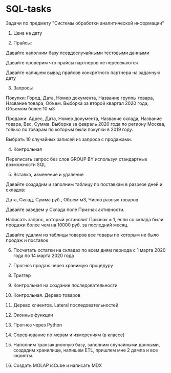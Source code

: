 # SQL-tasks
Задачи по предмету "Системы обработки аналитической информации"

1) Цена  на дату

2) Прайсы: 

Давайте наполним базу псевдослучайными тестовыми данными

Давайте проверим что прайсы партнеров не пересекаются

Давайте напишем вывод прайсов конкретного партнера на заданную дату

3) Запросы

Покупки: Город, Дата, Номер документа, Название группы товара, Название товара, Объем. Выборка за второй квартал 2020 года, Объемом более 10 м3

Продажи: Адрес, Дата, Номер документа, Название склада, Название товара, Вес, Сумма. Выборка за февраль 2020 года по региону Москва, только по товарам по которым были покупки в 2019 году.

Выбрать 10 случайных записей из запроса с продажами.

4) Контрольная

Переписать запрос без слов GROUP BY используя стандартные возможности SQL

5) Вставка, изменение и удаление

Давайте создадим и заполним таблицу по поставкам в разрезе дней и складов: 

Дата, Склад, Сумма руб., Объем м3, Число разных товаров

Давайте заведем у Склада поле Признак активности.

Написать запрос, который установит Признак = 1, если со склада были продажи более чем на 10000 руб. за последний месяц.

Давайте удалим из таблицы товаров все товары по которым не было продаж и поставок

6) Посчитать остатки на складах по всем дням периода с 1 марта 2020 года по 14 марта 2020 года

7) Прогноз продаж через хранимую процедуру

8) Триггер

9) Контрольная на создание последовательности

10) Контрольная. Дерево товаров

11) Дерево клиентов. Lateral последовательностей

12) Оконные функции

13) Прогноз через Python

14) Соревнование по мерам и измерениям (в классе)

15) Наполним транзакционную базу, заполним случайными данными, создадим хранилище, напишем ETL, пришлем мне 2 дампа и все скрипты.

16) Создать MOLAP icCube и написать MDX
